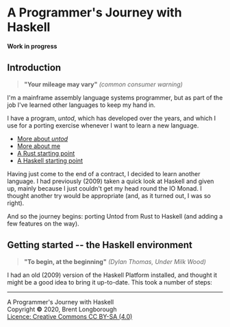 # A Programmer's Journey with Haskell

**Work in progress**

<!-- ------------------------------------------------------------------ -->
## Introduction

> **"Your mileage may vary"** *(common consumer warning)*

I'm a mainframe assembly language systems programmer, 
but as part of the job I've learned other languages to keep my hand in.

I have a program, *untod*, which has developed over the years, 
and which I use for a porting exercise whenever I want 
to learn a new language.

<!-- ------------------------------------------------------------------ -->
* [More about *untod*](aboutuntod.md)
* [More about me](aboutme.md)
* [A Rust starting point](https://www.rust-lang.org/)
* [A Haskell starting point](https://www.haskell.org/)

<!-- ------------------------------------------------------------------ -->
Having just come to the end of a contract, 
I decided to learn another language.
I had previously (2009) taken a quick look at Haskell 
and given up, mainly because I just couldn't get my head round the IO Monad.
I thought another try would be appropriate
(and, as it turned out, I was so right).

And so the journey begins: porting Untod from Rust to Haskell
(and adding a few features on the way).
<!-- ------------------------------------------------------------------ -->
## Getting started -- the Haskell environment
> **"To begin, at the beginning"** *(Dylan Thomas, Under Milk Wood)*

I had an old (2009) version of the Haskell Platform installed,
and thought it might be a good idea to bring it up-to-date. 
This took a number of steps:
 



----
A Programmer's Journey with Haskell\
Copyright **©** 2020, Brent Longborough\
[Licence: Creative Commons CC BY-SA (4.0)](https://creativecommons.org/licenses/by-sa/4.0/)
